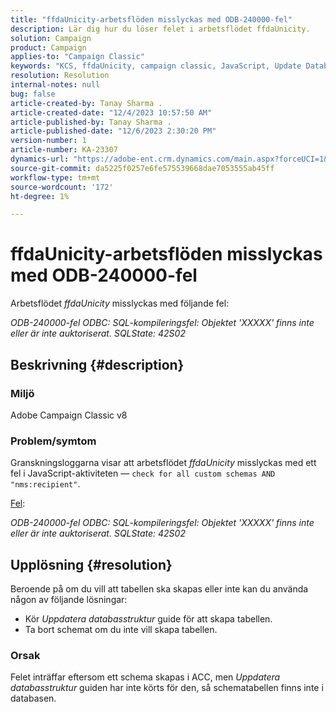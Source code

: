 ```yaml
---
title: "ffdaUnicity-arbetsflöden misslyckas med ODB-240000-fel"
description: Lär dig hur du löser felet i arbetsflödet ffdaUnicity.
solution: Campaign
product: Campaign
applies-to: "Campaign Classic"
keywords: "KCS, ffdaUnicity, campaign classic, JavaScript, Update Database Structure, schema"
resolution: Resolution
internal-notes: null
bug: false
article-created-by: Tanay Sharma .
article-created-date: "12/4/2023 10:57:50 AM"
article-published-by: Tanay Sharma .
article-published-date: "12/6/2023 2:30:20 PM"
version-number: 1
article-number: KA-23307
dynamics-url: "https://adobe-ent.crm.dynamics.com/main.aspx?forceUCI=1&pagetype=entityrecord&etn=knowledgearticle&id=c48183f0-9392-ee11-be37-6045bd0061cb"
source-git-commit: da5225f0257e6fe575539668dae7053555ab45ff
workflow-type: tm+mt
source-wordcount: '172'
ht-degree: 1%

---
```


# ffdaUnicity-arbetsflöden misslyckas med ODB-240000-fel


Arbetsflödet *ffdaUnicity* misslyckas med följande fel:

*ODB-240000-fel ODBC: SQL-kompileringsfel: Objektet &#39;XXXXX&#39; finns inte eller är inte auktoriserat. SQLState: 42S02*

## Beskrivning {#description}


### Miljö

Adobe Campaign Classic v8

### Problem/symtom

Granskningsloggarna visar att arbetsflödet *ffdaUnicity* misslyckas med ett fel i JavaScript-aktiviteten — `check for all custom schemas AND "nms:recipient"`.

<u>Fel</u>:

*ODB-240000-fel ODBC: SQL-kompileringsfel: Objektet &#39;XXXXX&#39; finns inte eller är inte auktoriserat. SQLState: 42S02*


## Upplösning {#resolution}


Beroende på om du vill att tabellen ska skapas eller inte kan du använda någon av följande lösningar:

- Kör *Uppdatera databasstruktur* guide för att skapa tabellen.
- Ta bort schemat om du inte vill skapa tabellen.


### Orsak

Felet inträffar eftersom ett schema skapas i ACC, men *Uppdatera databasstruktur* guiden har inte körts för den, så schematabellen finns inte i databasen.

